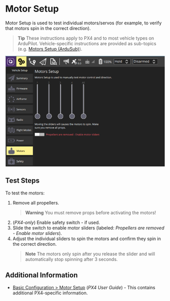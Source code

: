 # Motor Setup

Motor Setup is used to test individual motors/servos (for example, to verify that motors spin in the correct direction).

> **Tip** These instructions apply to PX4 and to most vehicle types on ArduPilot.
  Vehicle-specific instructions are provided as sub-topics (e.g. [Motors Setup (ArduSub)](../SetupView/Motors_ardusub.md)).

![Motors Test](../../../assets/setup/Motors.png)

## Test Steps

To test the motors:

1. Remove all propellers.
   > **Warning** You must remove props before activating the motors!
1. (*PX4-only*) Enable safety switch - if used.
1. Slide the switch to enable motor sliders (labeled: *Propellers are removed - Enable motor sliders*).
1. Adjust the individual sliders to spin the motors and confirm they spin in the correct direction.
   > **Note** The motors only spin after you release the slider and will automatically stop spinning after 3 seconds.

## Additional Information

- [Basic Configuration > Motor Setup](http://docs.px4.io/master/en/config/motors.html) (*PX4 User Guide*) - This contains additional PX4-specific information.

